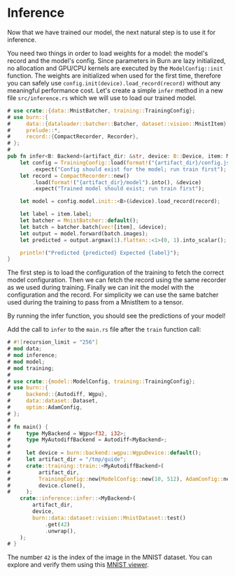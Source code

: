 # Inference

Now that we have trained our model, the next natural step is to use it for inference.

You need two things in order to load weights for a model: the model's record and the model's config.
Since parameters in Burn are lazy initialized, no allocation and GPU/CPU kernels are executed by the
`ModelConfig::init` function. The weights are initialized when used for the first time, therefore
you can safely use `config.init(device).load_record(record)` without any meaningful performance
cost. Let's create a simple `infer` method in a new file `src/inference.rs` which we will use to
load our trained model.

```rust , ignore
# use crate::{data::MnistBatcher, training::TrainingConfig};
# use burn::{
#     data::{dataloader::batcher::Batcher, dataset::vision::MnistItem},
#     prelude::*,
#     record::{CompactRecorder, Recorder},
# };
# 
pub fn infer<B: Backend>(artifact_dir: &str, device: B::Device, item: MnistItem) {
    let config = TrainingConfig::load(format!("{artifact_dir}/config.json"))
        .expect("Config should exist for the model; run train first");
    let record = CompactRecorder::new()
        .load(format!("{artifact_dir}/model").into(), &device)
        .expect("Trained model should exist; run train first");

    let model = config.model.init::<B>(&device).load_record(record);

    let label = item.label;
    let batcher = MnistBatcher::default();
    let batch = batcher.batch(vec![item], &device);
    let output = model.forward(batch.images);
    let predicted = output.argmax(1).flatten::<1>(0, 1).into_scalar();

    println!("Predicted {predicted} Expected {label}");
}
```

The first step is to load the configuration of the training to fetch the correct model
configuration. Then we can fetch the record using the same recorder as we used during training.
Finally we can init the model with the configuration and the record. For simplicity we can use the
same batcher used during the training to pass from a MnistItem to a tensor.

By running the infer function, you should see the predictions of your model!

Add the call to `infer` to the `main.rs` file after the `train` function call:

```rust , ignore
# #![recursion_limit = "256"]
# mod data;
# mod inference;
# mod model;
# mod training;
# 
# use crate::{model::ModelConfig, training::TrainingConfig};
# use burn::{
#     backend::{Autodiff, Wgpu},
#     data::dataset::Dataset,
#     optim::AdamConfig,
# };
# 
# fn main() {
#     type MyBackend = Wgpu<f32, i32>;
#     type MyAutodiffBackend = Autodiff<MyBackend>;
# 
#     let device = burn::backend::wgpu::WgpuDevice::default();
#     let artifact_dir = "/tmp/guide";
#     crate::training::train::<MyAutodiffBackend>(
#         artifact_dir,
#         TrainingConfig::new(ModelConfig::new(10, 512), AdamConfig::new()),
#         device.clone(),
#     );
    crate::inference::infer::<MyBackend>(
        artifact_dir,
        device,
        burn::data::dataset::vision::MnistDataset::test()
            .get(42)
            .unwrap(),
    );
# }
```

The number `42` is the index of the image in the MNIST dataset. You can explore and verify them using
this [MNIST viewer](https://observablehq.com/@davidalber/mnist-viewer).
